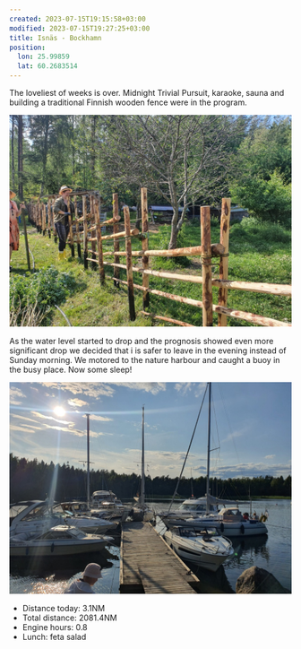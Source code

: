 ```yaml
---
created: 2023-07-15T19:15:58+03:00
modified: 2023-07-15T19:27:25+03:00
title: Isnäs - Bockhamn
position:
  lon: 25.99859
  lat: 60.2683514
---
```


The loveliest of weeks is over. Midnight Trivial Pursuit, karaoke, sauna and building a traditional Finnish wooden fence were in the program.

![Image](../2023/9a1e5ef4eefff3a9bf74eff1a6b0abbe.jpg) 

 As the water level started to drop and the prognosis showed even more significant drop we decided that i is safer to leave in the evening instead of Sunday morning. We motored to the nature harbour and caught a buoy in the busy place. Now some sleep!

![Image](../2023/58fad7f7d7bd449cdc10af915a944b09.jpg) 

* Distance today: 3.1NM
* Total distance: 2081.4NM
* Engine hours: 0.8
* Lunch: feta salad
